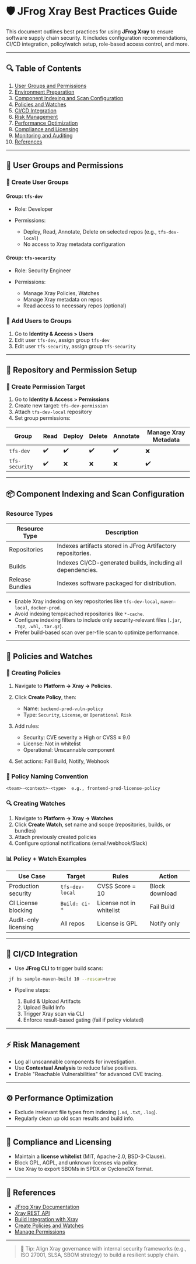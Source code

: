 # 🛡️ JFrog Xray Best Practices Guide

This document outlines best practices for using **JFrog Xray** to ensure software supply chain security. It includes configuration recommendations, CI/CD integration, policy/watch setup, role-based access control, and more.

---

## 🔍 Table of Contents

1. [User Groups and Permissions](#user-groups-and-permissions)
2. [Environment Preparation](#environment-preparation)
3. [Component Indexing and Scan Configuration](#component-indexing-and-scan-configuration)
4. [Policies and Watches](#policies-and-watches)
5. [CI/CD Integration](#cicd-integration)
6. [Risk Management](#risk-management)
7. [Performance Optimization](#performance-optimization)
8. [Compliance and Licensing](#compliance-and-licensing)
9. [Monitoring and Auditing](#monitoring-and-auditing)
10. [References](#references)

---

## 👥 User Groups and Permissions

### 🔧 Create User Groups



#### Group: `tfs-dev`

* Role: Developer
* Permissions:

  * Deploy, Read, Annotate, Delete on selected repos (e.g., `tfs-dev-local`)
  * No access to Xray metadata configuration

#### Group: `tfs-security`

* Role: Security Engineer
* Permissions:

  * Manage Xray Policies, Watches
  * Manage Xray metadata on repos
  * Read access to necessary repos (optional)

### 🔐 Add Users to Groups

1. Go to **Identity & Access > Users**
2. Edit user `tfs-dev`, assign group `tfs-dev`
3. Edit user `tfs-security`, assign group `tfs-security`

---

## 📁 Repository and Permission Setup

### 🔐 Create Permission Target

1. Go to **Identity & Access > Permissions**
2. Create new target: `tfs-dev-permission`
3. Attach `tfs-dev-local` repository
4. Set group permissions:

| Group          | Read | Deploy | Delete | Annotate | Manage Xray Metadata |
| -------------- | ---- | ------ | ------ | -------- | -------------------- |
| `tfs-dev`      | ✔️   | ✔️     | ✔️     | ✔️       | ❌                    |
| `tfs-security` | ✔️   | ❌      | ❌      | ❌        | ✔️                   |


---

## 📦 Component Indexing and Scan Configuration

### Resource Types

| Resource Type | Description |
|--------------|-------------|
| Repositories | Indexes artifacts stored in JFrog Artifactory repositories. |
| Builds | Indexes CI/CD-generated builds, including all dependencies. |
| Release Bundles | Indexes software packaged for distribution. |

* Enable Xray indexing on key repositories like `tfs-dev-local`, `maven-local`, `docker-prod`.
* Avoid indexing temp/cached repositories like `*-cache`.
* Configure indexing filters to include only security-relevant files (`.jar`, `.tgz`, `.whl`, `.tar.gz`).
* Prefer build-based scan over per-file scan to optimize performance.

---

## 📝 Policies and Watches

### 🔧 Creating Policies

1. Navigate to **Platform -> Xray -> Policies**.
2. Click **Create Policy**, then:

   * Name: `backend-prod-vuln-policy`
   * Type: `Security`, `License`, or `Operational Risk`
3. Add rules:

   * Security: CVE severity ≥ High or CVSS ≥ 9.0
   * License: Not in whitelist
   * Operational: Unscannable component
4. Set actions: Fail Build, Notify, Webhook

### 📖 Policy Naming Convention

```
<team>-<context>-<type>  e.g., frontend-prod-license-policy
```

### 🔍 Creating Watches

1. Navigate to **Platform -> Xray -> Watches**
2. Click **Create Watch**, set name and scope (repositories, builds, or bundles)
3. Attach previously created policies
4. Configure optional notifications (email/webhook/Slack)

### 📊 Policy + Watch Examples

| Use Case             | Target        | Rules                    | Action      |
| -------------------- | ------------- | ------------------------ | ----------- |
| Production security  | `tfs-dev-local` | CVSS Score = 10               | Block download  |
| CI License blocking  | `Build: ci-*` | License not in whitelist | Fail Build  |
| Audit-only licensing | All repos     | License is GPL           | Notify only |

---

## 🚀 CI/CD Integration

* Use **JFrog CLI** to trigger build scans:

```bash
 jf bs sample-maven-build 10 --rescan=true 
```
* Pipeline steps:

  1. Build & Upload Artifacts
  2. Upload Build Info
  3. Trigger Xray scan via CLI
  4. Enforce result-based gating (fail if policy violated)

---

## ⚡ Risk Management

* Log all unscannable components for investigation.
* Use **Contextual Analysis** to reduce false positives.
* Enable "Reachable Vulnerabilities" for advanced CVE tracing.

---

## ⚙️ Performance Optimization

* Exclude irrelevant file types from indexing (`.md`, `.txt`, `.log`).
* Regularly clean up old scan results and build info.

---

## 📄 Compliance and Licensing

* Maintain a **license whitelist** (MIT, Apache-2.0, BSD-3-Clause).
* Block GPL, AGPL, and unknown licenses via policy.
* Use Xray to export SBOMs in SPDX or CycloneDX format.

---


## 📃 References

* [JFrog Xray Documentation](https://docs.jfrog.com/xray/)
* [Xray REST API](https://jfrog.com/help/r/xray-rest-apis/)
* [Build Integration with Xray](https://jfrog.com/help/r/xray-documentation/build-integration)
* [Create Policies and Watches](https://jfrog.com/help/r/jfrog-platform-administration-documentation/create-xray-policies-and-watches)
* [Manage Permissions](https://jfrog.com/help/r/jfrog-platform-administration-documentation/permission-targets)

---

> 📌 Tip: Align Xray governance with internal security frameworks (e.g., ISO 27001, SLSA, SBOM strategy) to build a resilient supply chain.

